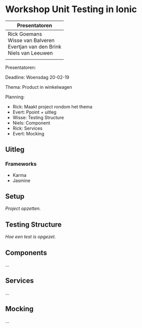# Workshop Unit Testing in Ionic

| Presentatoren                                                |
| ------------------------------------------------------------ |
| Rick Goemans<br />Wisse van Balveren<br />Evertjan van den Brink<br />Niels van Leeuwen |
|                                                              |



Presentatoren: 

Deadline: Woensdag 20-02-19

Thema: Product in winkelwagen

Planning: 

- Rick: Maakt project rondom het thema 
- Evert: Ppoint + uitleg
- Wisse: Testing Structure 
- Niels:  Component
- Rick: Services
- Evert: Mocking

## Uitleg

### Frameworks

- Karma
- Jasmine

## Setup 

*Project opzetten.*

## Testing Structure

*Hoe een test is opgezet.*

## Components

...

## Services

...

## Mocking

...







